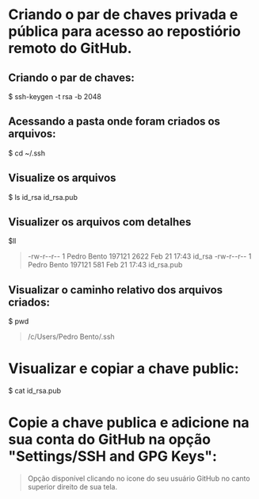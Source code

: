 # Criando o par de chaves privada e pública para acesso ao repostiório remoto do GitHub.

## Criando o par de chaves:
$ ssh-keygen -t rsa -b 2048

## Acessando a pasta onde foram criados os arquivos:
$ cd ~/.ssh

## Visualize os arquivos
$ ls
id_rsa  id_rsa.pub

## Visualizer os arquivos com detalhes
$ll
> -rw-r--r-- 1 Pedro Bento 197121 2622 Feb 21 17:43 id_rsa
> -rw-r--r-- 1 Pedro Bento 197121  581 Feb 21 17:43 id_rsa.pub

## Visualizar o caminho relativo dos arquivos criados:
$ pwd
> /c/Users/Pedro Bento/.ssh

# Visualizar e copiar a chave public:
$ cat id_rsa.pub

# Copie a chave publica e adicione na sua conta do GitHub na opção "Settings/SSH and GPG Keys":
> Opção disponível clicando no icone do seu usuário GitHub no canto superior direito de sua tela.

